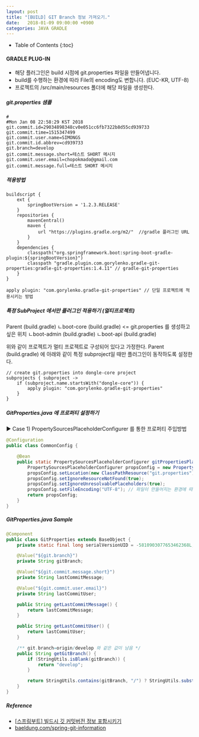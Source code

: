 ```yaml
---
layout: post
title: "[BUILD] GIT Branch 정보 가져오기."
date:   2018-01-09 09:00:00 +0900
categories: JAVA GRADLE
---
```


* Table of Contents
{:toc}

#### GRADLE PLUG-IN
 - 해당 플러그인은 build 시점에 git.properties 파일을 만들어냅니다.
 - build를 수행하는 환경에 따라 File의 encoding도 변합니다. (EUC-KR, UTF-8)
 - 프로젝트의 /src/main/resources 폴더에 해당 파일을 생성한다.

##### git.properties 샘플
~~~
#
#Mon Jan 08 22:58:29 KST 2018
git.commit.id=29034898348cv0e051cc6fb7322b8d55cd939733
git.commit.time=1515347499
git.commit.user.name=SIMONGS
git.commit.id.abbrev=cd939733
git.branch=develop
git.commit.message.short=테스트 SHORT 메시지
git.commit.user.email=chopokmado@gmail.com
git.commit.message.full=테스트 SHORT 메시지
~~~


##### 적용방법
~~~
buildscript {
    ext {
        springBootVersion = '1.2.3.RELEASE'
    }
    repositories {
        mavenCentral()
        maven {
            url "https://plugins.gradle.org/m2/"  //gradle 플러그인 URL
        }
    }
    dependencies {
        classpath("org.springframework.boot:spring-boot-gradle-plugin:${springBootVersion}")
        classpath "gradle.plugin.com.gorylenko.gradle-git-properties:gradle-git-properties:1.4.11" // gradle-git-properties
    }
}

apply plugin: "com.gorylenko.gradle-git-properties" // 단일 프로젝트에 적용시키는 방법
~~~

##### 특정 SubProject 에서만 플러그인 적용하기 (멀티프로젝트)
Parent (build.gradle)
ㄴboot-core (build.gradle) <= git.properties 를 생성하고 싶은 위치
ㄴboot-admin (build.gradle)
ㄴboot-api (build.gradle)

위와 같이 프로젝트가 멀티 프로젝트로 구성되어 있다고 가정한다.
Parent (build.gradle) 에 아래와 같이 특정 subproject일 때만 플러그인이 동작하도록 설정한다.

~~~
// create git.properties into dongle-core project
subprojects { subproject ->
    if (subproject.name.startsWith("dongle-core")) {
        apply plugin: "com.gorylenko.gradle-git-properties"
    }
}
~~~

##### GitProperties.java 에 프로퍼티 설정하기

▶ Case 1) PropertySourcesPlaceholderConfigurer 를 통한 프로퍼티 주입방법

~~~java
@Configuration
public class CommonConfig {

    @Bean
    public static PropertySourcesPlaceholderConfigurer gitPropertiesPlaceholderConfigurer() {
        PropertySourcesPlaceholderConfigurer propsConfig = new PropertySourcesPlaceholderConfigurer();
        propsConfig.setLocation(new ClassPathResource("git.properties"));
        propsConfig.setIgnoreResourceNotFound(true);
        propsConfig.setIgnoreUnresolvablePlaceholders(true);
        propsConfig.setFileEncoding("UTF-8"); // 파일이 만들어지는 환경에 따라 인코딩을 다르게 해야할 수 있다.
        return propsConfig;
    }
}
~~~

##### GitProperties.java Sample
~~~java
@Component
public class GitProperties extends BaseObject {
    private static final long serialVersionUID = -5810903077653462368L;

    @Value("${git.branch}")
    private String gitBranch;

    @Value("${git.commit.message.short}")
    private String lastCommitMessage;

    @Value("${git.commit.user.email}")
    private String lastCommitUser;

    public String getLastCommitMessage() {
        return lastCommitMessage;
    }

    public String getLastCommitUser() {
        return lastCommitUser;
    }

    /** git.branch=origin/develop 와 같은 값이 남음 */
    public String getGitBranch() {
        if (StringUtils.isBlank(gitBranch)) {
            return "develop";
        }

        return StringUtils.contains(gitBranch, "/") ? StringUtils.substringAfterLast(gitBranch, "/") : gitBranch;
    }
}
~~~

##### Reference
 - [[스프링부트] 빌드시 깃 커밋버전 정보 포함시키기](https://gist.github.com/ihoneymon/e1479fe11776eb545ac6)
 - [baeldung.com/spring-git-information](http://www.baeldung.com/spring-git-information)